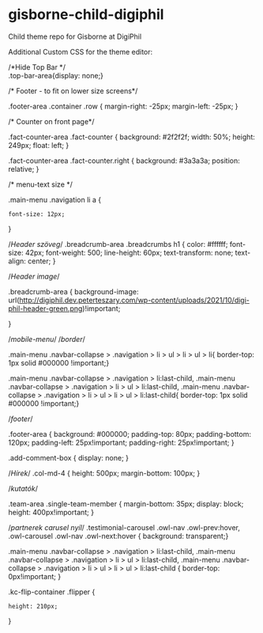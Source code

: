 # gisborne-child-digiphil
Child theme repo for Gisborne at DigiPhil



Additional Custom CSS for the theme editor:

/*Hide Top Bar */  
.top-bar-area{display: none;} 


/* Footer - to fit on lower size screens*/

.footer-area .container .row {
	    margin-right: -25px;
    margin-left: -25px;
}

/* Counter on front page*/

.fact-counter-area .fact-counter {
    background: #2f2f2f;
    width: 50%;
    height: 249px;
    float: left;
}

.fact-counter-area .fact-counter.right {
    background: #3a3a3a;
    position: relative;
}

/* menu-text size */

.main-menu .navigation li a {
    
    font-size: 12px;
   
}


/*Header szöveg*/
.breadcrumb-area .breadcrumbs h1 {
    color: #ffffff;
    font-size: 42px;
    font-weight: 500;
    line-height: 60px;
    text-transform: none;
    text-align: center;
}



/*Header image*/

.breadcrumb-area {
background-image: url(http://digiphil.dev.peterteszary.com/wp-content/uploads/2021/10/digi-phil-header-green.png)!important;

}



/*mobile-menu*/
/*border*/

.main-menu .navbar-collapse > .navigation > li > ul > li > ul > li{
	border-top: 1px solid #000000 !important;}
	 
.main-menu .navbar-collapse > .navigation > li:last-child,
.main-menu .navbar-collapse > .navigation > li > ul > li:last-child,
.main-menu .navbar-collapse > .navigation > li > ul > li > ul > li:last-child{
	border-top: 1px solid #000000 !important;}


/*footer*/

.footer-area {
    background: #000000;
    padding-top: 80px;
    padding-bottom: 120px;
    padding-left: 25px!important;
    padding-right: 25px!important;
}


.add-comment-box {
	display: none;
}

/*Hírek*/
.col-md-4 {
	height: 500px;
	margin-bottom: 100px;
}

/*kutatók*/

.team-area .single-team-member {
    margin-bottom: 35px;
    display: block;
    height: 400px!important;
}

/*partnerek carusel nyíl*/
.testimonial-carousel .owl-nav .owl-prev:hover, .owl-carousel .owl-nav .owl-next:hover {
	background: transparent;}

.main-menu .navbar-collapse > .navigation > li:last-child, .main-menu .navbar-collapse > .navigation > li > ul > li:last-child, .main-menu .navbar-collapse > .navigation > li > ul > li > ul > li:last-child {
    border-top: 0px!important;
}

.kc-flip-container .flipper {
    
    height: 210px;
   
}



